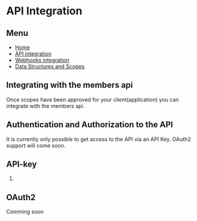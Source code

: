 # API Integration

## Menu
- [Home](index.md)
- [API integration](api-integration.md)
- [Webhooks integration](webhooks.md)
- [Data Structures and Scopes](data-structures-and-scopes.md)

## Integrating with the members api
Once scopes have been approved for your client(application) you can integrate with the members api.

## Authentication and Authorization to the API
It is currently only possible to get access to the API via an API Key. OAuth2 support will come soon.

## API-key
1. 

## OAuth2
Comming soon

